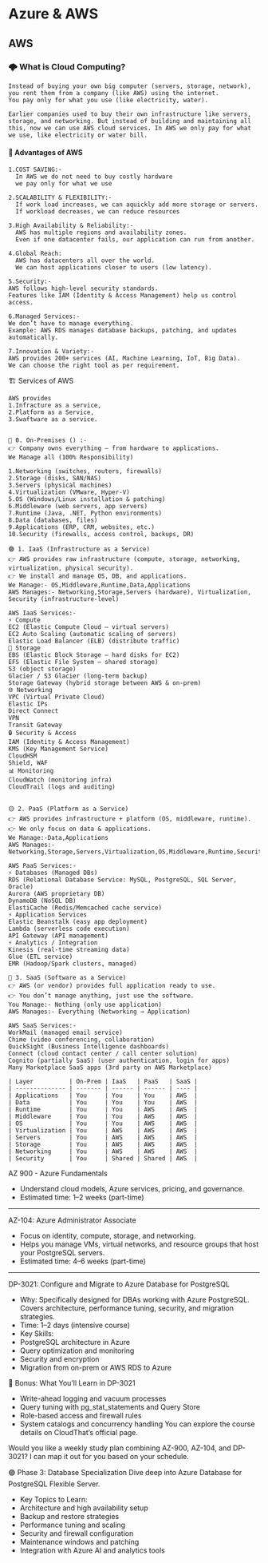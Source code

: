 # Azure & AWS

## AWS 

### 🌩️ What is Cloud Computing?
````
Instead of buying your own big computer (servers, storage, network), you rent them from a company (like AWS) using the internet.
You pay only for what you use (like electricity, water).

Earlier companies used to buy their own infrastructure like servers, storage, and networking. But instead of building and maintaining all this, now we can use AWS cloud services. In AWS we only pay for what we use, like electricity or water bill.

````
#### 🌟 Advantages of AWS
```
1.COST SAVING:-
  In AWS we do not need to buy costly hardware
  we pay only for what we use

2.SCALABILITY & FLEXIBILITY:-
  If work load increases, we can aquickly add more storage or servers.
  If workload decreases, we can reduce resources

3.High Availability & Reliability:-
  AWS has multiple regions and availability zones.
  Even if one datacenter fails, our application can run from another.

4.Global Reach:
  AWS has datacenters all over the world.
  We can host applications closer to users (low latency).

5.Security:-
AWS follows high-level security standards.
Features like IAM (Identity & Access Management) help us control access.

6.Managed Services:-
We don’t have to manage everything.
Example: AWS RDS manages database backups, patching, and updates automatically.

7.Innovation & Variety:-
AWS provides 200+ services (AI, Machine Learning, IoT, Big Data).
We can choose the right tool as per requirement.

```
🏗️ Services of AWS
```
AWS provides
1.Infracture as a service,
2.Platform as a Service,
3.Swaftware as a service.


🔵 0. On-Premises () :- 
👉 Company owns everything – from hardware to applications.
We Manage all (100% Responsibility)

1.Networking (switches, routers, firewalls)
2.Storage (disks, SAN/NAS)
3.Servers (physical machines)
4.Virtualization (VMware, Hyper-V)
5.OS (Windows/Linux installation & patching)
6.Middleware (web servers, app servers)
7.Runtime (Java, .NET, Python environments)
8.Data (databases, files)
9.Applications (ERP, CRM, websites, etc.)
10.Security (firewalls, access control, backups, DR)

🟢 1. IaaS (Infrastructure as a Service)
👉 AWS provides raw infrastructure (compute, storage, networking, virtualization, physical security).
👉 We install and manage OS, DB, and applications.
We Manage:- OS,Middleware,Runtime,Data,Applications
AWS Manages:- Networking,Storage,Servers (hardware), Virtualization, Security (infrastructure-level)

AWS IaaS Services:-
⚡ Compute
EC2 (Elastic Compute Cloud – virtual servers)
EC2 Auto Scaling (automatic scaling of servers)
Elastic Load Balancer (ELB) (distribute traffic)
💾 Storage
EBS (Elastic Block Storage – hard disks for EC2)
EFS (Elastic File System – shared storage)
S3 (object storage)
Glacier / S3 Glacier (long-term backup)
Storage Gateway (hybrid storage between AWS & on-prem)
🌐 Networking
VPC (Virtual Private Cloud)
Elastic IPs
Direct Connect
VPN
Transit Gateway
🔒 Security & Access
IAM (Identity & Access Management)
KMS (Key Management Service)
CloudHSM
Shield, WAF
📊 Monitoring
CloudWatch (monitoring infra)
CloudTrail (logs and auditing)


🟡 2. PaaS (Platform as a Service)
👉 AWS provides infrastructure + platform (OS, middleware, runtime).
👉 We only focus on data & applications.
We Manage:-Data,Applications
AWS Manages:-Networking,Storage,Servers,Virtualization,OS,Middleware,Runtime,Security

AWS PaaS Services:-
⚡ Databases (Managed DBs)
RDS (Relational Database Service: MySQL, PostgreSQL, SQL Server, Oracle)
Aurora (AWS proprietary DB)
DynamoDB (NoSQL DB)
ElastiCache (Redis/Memcached cache service)
⚡ Application Services
Elastic Beanstalk (easy app deployment)
Lambda (serverless code execution)
API Gateway (API management)
⚡ Analytics / Integration
Kinesis (real-time streaming data)
Glue (ETL service)
EMR (Hadoop/Spark clusters, managed)

🔴 3. SaaS (Software as a Service)
👉 AWS (or vendor) provides full application ready to use.
👉 You don’t manage anything, just use the software.
You Manage:- Nothing (only use application)
AWS Manages:- Everything (Networking → Application)

AWS SaaS Services:-
WorkMail (managed email service)
Chime (video conferencing, collaboration)
QuickSight (Business Intelligence dashboards)
Connect (cloud contact center / call center solution)
Cognito (partially SaaS) (user authentication, login for apps)
Many Marketplace SaaS apps (3rd party on AWS Marketplace)

```
```
| Layer          | On-Prem | IaaS   | PaaS   | SaaS |
| -------------- | ------- | ------ | ------ | ---- |
| Applications   | You     | You    | You    | AWS  |
| Data           | You     | You    | You    | AWS  |
| Runtime        | You     | You    | AWS    | AWS  |
| Middleware     | You     | You    | AWS    | AWS  |
| OS             | You     | You    | AWS    | AWS  |
| Virtualization | You     | AWS    | AWS    | AWS  |
| Servers        | You     | AWS    | AWS    | AWS  |
| Storage        | You     | AWS    | AWS    | AWS  |
| Networking     | You     | AWS    | AWS    | AWS  |
| Security       | You     | Shared | Shared | AWS  |

```




















AZ 900 - Azure Fundamentals
- Understand cloud models, Azure services, pricing, and governance.
- Estimated time: 1–2 weeks (part-time)
-------------------------------------------------------

AZ-104: Azure Administrator Associate
- Focus on identity, compute, storage, and networking.
- Helps you manage VMs, virtual networks, and resource groups that host your PostgreSQL servers.
- Estimated time: 4–6 weeks (part-time)

-----------------------------------------------------
 DP-3021: Configure and Migrate to Azure Database for PostgreSQL
- Why: Specifically designed for DBAs working with Azure PostgreSQL. Covers architecture, performance tuning, security, and migration strategies.
- Time: 1–2 days (intensive course)
- Key Skills:
- PostgreSQL architecture in Azure
- Query optimization and monitoring
- Security and encryption
- Migration from on-prem or AWS RDS to Azure

🧠 Bonus: What You’ll Learn in DP-3021
- Write-ahead logging and vacuum processes
- Query tuning with pg_stat_statements and Query Store
- Role-based access and firewall rules
- System catalogs and concurrency handling
You can explore the course details on CloudThat’s official page.

Would you like a weekly study plan combining AZ-900, AZ-104, and DP-3021? I can map it out for you based on your schedule.

🟣 Phase 3: Database Specialization
Dive deep into Azure Database for PostgreSQL Flexible Server.
- Key Topics to Learn:
- Architecture and high availability setup
- Backup and restore strategies
- Performance tuning and scaling
- Security and firewall configuration
- Maintenance windows and patching
- Integration with Azure AI and analytics tools



